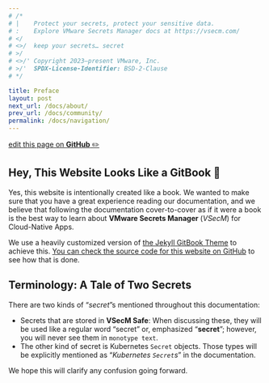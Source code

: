 ```yaml
---
# /*
# |    Protect your secrets, protect your sensitive data.
# :    Explore VMware Secrets Manager docs at https://vsecm.com/
# </
# <>/  keep your secrets… secret
# >/
# <>/' Copyright 2023–present VMware, Inc.
# >/'  SPDX-License-Identifier: BSD-2-Clause
# */

title: Preface
layout: post
next_url: /docs/about/
prev_url: /docs/community/
permalink: /docs/navigation/
---
```


<p class="github-button"
><a href="https://github.com/vmware-tanzu/secrets-manager/blob/main/docs/_pages/0022-navigation.md"
>edit this page on <strong>GitHub</strong> ✏️</a></p>

## Hey, This Website Looks Like a GitBook 📖

Yes, this website is intentionally created like a book. We wanted to make
sure that you have a great experience reading our documentation, and we
believe that following the documentation cover-to-cover as if it were a book
is the best way to learn about **VMware Secrets Manager** (*VSecM*) for
Cloud-Native Apps.

We use a heavily customized version of [the Jekyll GitBook Theme][gitbook-theme]
to achieve this. [You can check the source code for this website on
GitHub][github] to see how that is done.

[gitbook-theme]: https://github.com/sighingnow/jekyll-gitbook "Jekyll GitBook Theme"
[github]: https://github.com/vmware-tanzu/secrets-manager/tree/main/docs "VMware Secrets Manager Documentation on GitHub"

## Terminology: A Tale of Two Secrets

There are two kinds of “*secret*”s mentioned throughout this documentation:

* Secrets that are stored in **VSecM Safe**: When discussing these, they will
  be used like a regular word “secret” or, emphasized “**secret**”; however,
  you will never see them in `monotype text`.
* The other kind of secret is Kubernetes `Secret` objects. Those types
  will be explicitly mentioned as “*Kubernetes `Secret`s*” in the documentation.

We hope this will clarify any confusion going forward.
